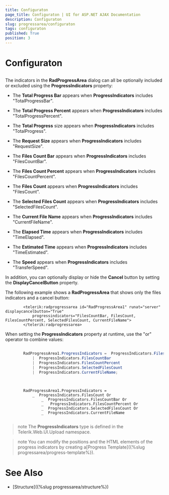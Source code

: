```yaml
---
title: Configuraton
page_title: Configuraton | UI for ASP.NET AJAX Documentation
description: Configuraton
slug: progressarea/configuraton
tags: configuraton
published: True
position: 3
---
```


# Configuraton



## 

The indicators in the __RadProgressArea__ dialog can all be optionally included or excluded using the __ProgressIndicators__ property:

* The __Total Progress Bar__ appears when __ProgressIndicators__ includes "TotalProgressBar".

* The __Total Progress Percent__ appears when __ProgressIndicators__ includes "TotalProgressPercent".

* The __Total Progress__ size appears when __ProgressIndicators__ includes "TotalProgress".

* The __Request Size__ appears when __ProgressIndicators__ includes "RequestSize".

* The __Files Count Bar__ appears when __ProgressIndicators__ includes "FilesCountBar".

* The __Files Count Percent__ appears when __ProgressIndicators__ includes "FilesCountPercent".

* The __Files Count__ appears when __ProgressIndicators__ includes "FilesCount".

* The __Selected Files Count__ appears when __ProgressIndicators__ includes "SelectedFilesCount".

* The __Current File Name__ appears when __ProgressIndicators__ includes "CurrentFileName".

* The __Elapsed Time__ appears when __ProgressIndicators__ includes "TimeElapsed".

* The __Estimated Time__ appears when __ProgressIndicators__ includes "TimeEstimated".

* The __Speed__ appears when __ProgressIndicators__ includes "TransferSpeed".

In addition, you can optionally display or hide the __Cancel__ button by setting the __DisplayCancelButton__ property.

The following example shows a __RadProgressArea__ that shows only the files indicators and a cancel button:

````ASPNET
	    <telerik:radprogressarea id="RadProgressArea1" runat="server" displaycancelbutton="True"
	        progressindicators="FilesCountBar, FilesCount, FilesCountPercent, SelectedFilesCount, CurrentFileName">
	    </telerik:radprogressarea>
````



When setting the __ProgressIndicators__ property at runtime, use the "or" operator to combine values:





````C#
	     
		RadProgressArea1.ProgressIndicators =  ProgressIndicators.FilesCount 
	        |  ProgressIndicators.FilesCountBar 
	        |  ProgressIndicators.FilesCountPercent 
	        |  ProgressIndicators.SelectedFilesCount 
	        |  ProgressIndicators.CurrentFileName;
				
````
````VB.NET
	     
		RadProgressArea1.ProgressIndicators = 
		    _  ProgressIndicators.FilesCount Or 
		        _  ProgressIndicators.FilesCountBar Or 
		        _   ProgressIndicators.FilesCountPercent Or 
		        _  ProgressIndicators.SelectedFilesCount Or 
		        _  ProgressIndicators.CurrentFileName
				
````


>note The __ProgressIndicators__ type is defined in the Telerik.Web.UI.Upload namespace.
>


>note You can modify the positions and the HTML elements of the progress indicators by creating a[Progress Template]({%slug progressarea/progress-template%}).
>


# See Also

 * [Structure]({%slug progressarea/structure%})
